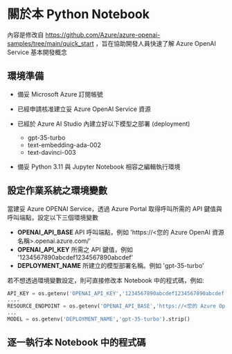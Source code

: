 # 關於本 Python Notebook 

內容是修改自 https://github.com/Azure/azure-openai-samples/tree/main/quick_start ，旨在協助開發人員快速了解 Azure OpenAI Service 基本開發概念

## 環境準備

- 備妥 Microsoft Azure 訂閱帳號
- 已經申請核准建立妥 Azure OpenAI Service 資源
- 已經於 Azure AI Studio 內建立好以下模型之部署 (deployment)
    + gpt-35-turbo
    + text-embedding-ada-002
    + text-davinci-003

- 備妥 Python 3.11 與 Jupyter Notebook 相容之編輯執行環境

## 設定作業系統之環境變數
當建妥 Azure OPENAI Service，透過 Azure Portal 取得呼叫所需的 API 鍵值與呼叫端點，設定以下三個環境變數
- **OPENAI_API_BASE**  API 呼叫端點，例如 'https://<您的 Azure OpenAI 資源名稱>.openai.azure.com/'
- **OPENAI_API_KEY** 所需之 API 鍵值，例如 '1234567890abcdef1234567890abcdef'
- **DEPLOYMENT_NAME**  所建立的模型部署名稱。例如 'gpt-35-turbo' 

若不想透過環境變數設定，則可直接修改本 Notebook 中的程式碼，例如:

 ```python
API_KEY = os.getenv('OPENAI_API_KEY','1234567890abcdef1234567890abcdef').strip()
....
RESOURCE_ENDPOINT = os.getenv('OPENAI_API_BASE','https://<您的 Azure OpenAI 資源名稱>.openai.azure.com/').strip()
...
MODEL = os.getenv('DEPLOYMENT_NAME','gpt-35-turbo').strip()
 ```

## 逐一執行本 Notebook 中的程式碼